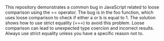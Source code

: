 This repository demonstrates a common bug in JavaScript related to loose comparison using the == operator. The bug is in the foo function, which uses loose comparison to check if either a or b is equal to 1.  The solution shows how to use strict equality (===) to avoid this problem.  Loose comparison can lead to unexpected type coercion and incorrect results.  Always use strict equality unless you have a specific reason not to.